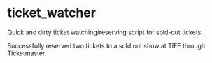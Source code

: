 # ticket_watcher

Quick and dirty ticket watching/reserving script for sold-out tickets.

Successfully reserved two tickets to a sold out show at TIFF through Ticketmaster.